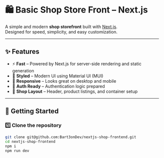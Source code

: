 # 🛍️ Basic Shop Store Front – Next.js

A simple and modern **shop storefront** built with [Next.js](https://nextjs.org/).  
Designed for speed, simplicity, and easy customization.

---

## ✨ Features

- ⚡ **Fast** – Powered by Next.js for server-side rendering and static generation
- 🎨 **Styled** – Modern UI using Material UI (MUI)
- 📱 **Responsive** – Looks great on desktop and mobile
- 🔐 **Auth Ready** – Authentication logic prepared
- 🛒 **Shop Layout** – Header, product listings, and container setup

---

## 🚀 Getting Started

### 1️⃣ Clone the repository
```bash
git clone git@github.com:Bart3onDev/nextjs-shop-frontend.git
cd nextjs-shop-frontend
npm i
npm run dev
